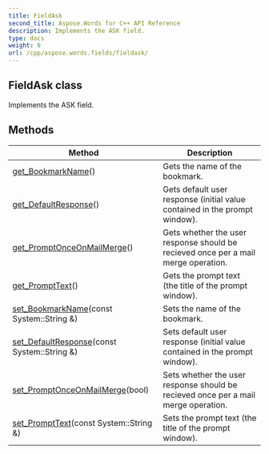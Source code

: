 ```yaml
---
title: FieldAsk
second_title: Aspose.Words for C++ API Reference
description: Implements the ASK field. 
type: docs
weight: 0
url: /cpp/aspose.words.fields/fieldask/
---
```

## FieldAsk class


Implements the ASK field. 

## Methods

| Method | Description |
| --- | --- |
| [get_BookmarkName](./get_bookmarkname/)() | Gets the name of the bookmark.  |
| [get_DefaultResponse](./get_defaultresponse/)() | Gets default user response (initial value contained in the prompt window).  |
| [get_PromptOnceOnMailMerge](./get_promptonceonmailmerge/)() | Gets whether the user response should be recieved once per a mail merge operation.  |
| [get_PromptText](./get_prompttext/)() | Gets the prompt text (the title of the prompt window).  |
| [set_BookmarkName](./set_bookmarkname/)(const System::String &) | Sets the name of the bookmark.  |
| [set_DefaultResponse](./set_defaultresponse/)(const System::String &) | Sets default user response (initial value contained in the prompt window).  |
| [set_PromptOnceOnMailMerge](./set_promptonceonmailmerge/)(bool) | Sets whether the user response should be recieved once per a mail merge operation.  |
| [set_PromptText](./set_prompttext/)(const System::String &) | Sets the prompt text (the title of the prompt window).  |
